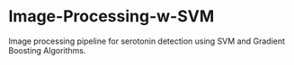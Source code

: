 # Image-Processing-w-SVM
Image processing pipeline for serotonin detection using SVM and Gradient Boosting Algorithms.


